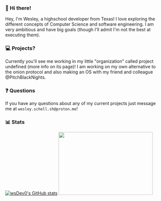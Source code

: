 ### 👋 Hi there! 

Hey, I'm Wesley, a highschool developer from Texas! I love exploring the different concepts of Computer Science and software engineering. 
I am very ambitious and have big goals (though I'll admit I'm not the best at executing them). 

### 💻 Projects? 

Currently you'll see me working in my little "organization" called project undefined (more info on its page)!
I am working on my own alternative to the onion protocol and also making an OS with my friend and colleague @PitchBlackNights. 

### ❓ Questions

If you have any questions about any of my current projects just message me at ```wesley.schell.sh@proton.me```!

### 📊 Stats
[![wsDev0's GitHub stats](https://github-readme-stats.vercel.app/api?username=wsdevv)](https://github.com/wsDev0)
<img src="https://wakatime.com/share/@8b83758b-bdbc-45fc-99e8-c3cbc1feea8f/b5382061-26a2-4242-a17e-c72bf9594eeb.png" style="width: 300px; height:200px;" />
